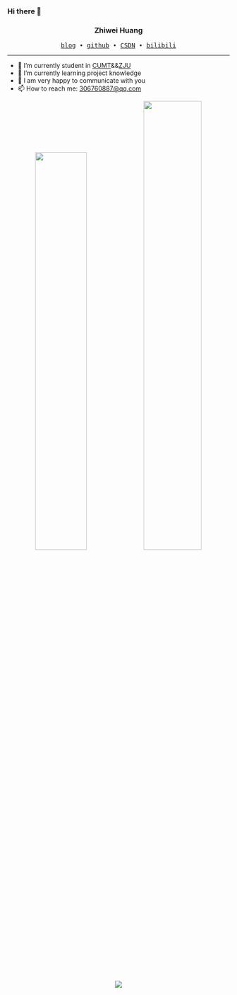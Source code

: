 ### Hi there 👋
<h3 align="center"> Zhiwei Huang </h3>


<p align="center">
  <samp>
    <a href="https://hzwy3c.github.io/">blog</a> ∙
    <a href="https://github.com/hzwy3c">github</a> ∙ 
    <a href="https://blog.csdn.net/qq_44866969?spm=1000.2115.3001.5343">CSDN</a> ∙ 
    <a href="https://space.bilibili.com/500513291">bilibili</a>
  </samp>
</p>

---

- 🔭 I’m currently student in <a href="http://www.cumt.edu.cn/">CUMT</a>&&<a href="http://www.zju.edu.cn/">ZJU</a>
- 🌱 I’m currently learning project knowledge
- 👯 I am very happy to communicate with you
- 📫 How to reach me: 306760887@qq.com

<!-- <img  src="https://github-readme-stats.vercel.app/api?username=hzwy3c&hide_title=true&hide_border=true&show_icons=trueline_height=21&text_color=000&icon_color=000&bg_color=0,ea6161,ffc64d,fffc4d,52fa5a&theme=graywhite" width="49%">
<img align="right" src="https://github-readme-stats.vercel.app/api/top-langs/?username=hzwy3c&hide_title=true&hide_border=true&layout=compact&langs_count=6&text_color=000&icon_color=fff&bg_color=0,52fa5a,4dfcff,c64dff&theme=graywhite" width="49%"> -->

<div align="center">
  <img  float=left width=48% src="https://github-readme-stats.vercel.app/api?username=hzwy3c&hide_title=true&hide_border=true&show_icons=trueline_height=21&text_color=000&icon_color=000&bg_color=0,ea6161,ffc64d,fffc4d,52fa5a&theme=graywhite" />
  <img float=left width=51% src="https://github-readme-stats.vercel.app/api/top-langs/?username=hzwy3c&hide_title=true&hide_border=true&layout=compact&langs_count=6&text_color=000&icon_color=fff&bg_color=0,52fa5a,4dfcff,c64dff&theme=graywhite" />
</div>

<div align="center"> <img src="https://activity-graph.herokuapp.com/graph?username=hzwy3c&theme=vue" /> </div>
  <!--
**gugugu404/gugugu404** is a ✨ _special_ ✨ repository because its `README.md` (this file) appears on your GitHub profile.

Here are some ideas to get you started:

- 🔭 I’m currently working on ...
- 🌱 I’m currently learning ...
- 👯 I’m looking to collaborate on ...
- 🤔 I’m looking for help with ...
- 💬 Ask me about ...
- 📫 How to reach me: ...
- 😄 Pronouns: ...
- ⚡ Fun fact: ...
-->

